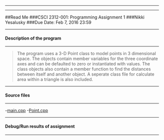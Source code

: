 *******************************************************
*******************************************************

##Read Me
###CSCI 2312-001: Programming Assignment 1
###Nikki Yesalusky
###Due Date: Feb 7, 2016 23:59

*******************************************************

####  Description of the program
*******************************************************
>The program uses a 3-D Point class to model points in 3 dimensional space.
The objects contain member variables for the three coordinate axes and can be
defaulted to zero or instantiated with values. The class objects also contain
a member function to find the distances between itself and another object.
A seperate class file for calculate area within a triangle is also included.

*******************************************************

####  Source files
*******************************************************
-[main.cpp](...blob/master/main.cpp)
-[Point.cpp](...blob/master/Point.cpp)


*******************************************************

####  Debug/Run results of assignment
*******************************************************
